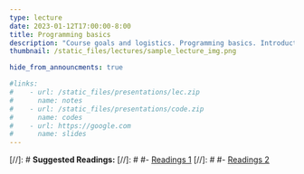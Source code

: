 ```yaml
---
type: lecture
date: 2023-01-12T17:00:00-8:00
title: Programming basics
description: "Course goals and logistics. Programming basics. Introduction to Colab notebooks and Python syntax. Numerical program with NumPy."
thumbnail: /static_files/lectures/sample_lecture_img.png

hide_from_announcments: true

#links: 
#    - url: /static_files/presentations/lec.zip
#      name: notes
#    - url: /static_files/presentations/code.zip
#      name: codes
#    - url: https://google.com
#      name: slides
---
```

[//]: # **Suggested Readings:**
[//]: # #- [Readings 1](http://example.com)
[//]: # #- [Readings 2](http://example.com)

